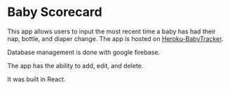 # Baby Scorecard

This app allows users to input the most recent time a baby has had their nap, bottle, and diaper change. The app is hosted on [Heroku-BabyTracker](https://pure-atoll-55614.herokuapp.com/).

Database management is done with google firebase. 

The app has the ability to add, edit, and delete.

It was built in React.